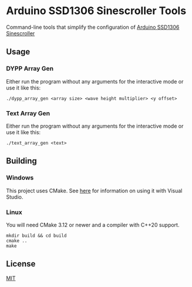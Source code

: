 # Arduino SSD1306 Sinescroller Tools
Command-line tools that simplify the configuration of [Arduino SSD1306 Sinescroller](https://github.com/xNyaDev/arduino-ssd1306-sinescroller)

## Usage

### DYPP Array Gen

Either run the program without any arguments for the interactive mode or use it like this:
```
./dypp_array_gen <array size> <wave height multiplier> <y offset>
```

### Text Array Gen

Either run the program without any arguments for the interactive mode or use it like this:
```
./text_array_gen <text>
```

## Building

### Windows

This project uses CMake. See [here](https://docs.microsoft.com/en-us/cpp/build/cmake-projects-in-visual-studio) for information on using it with Visual Studio.

### Linux

You will need CMake 3.12 or newer and a compiler with C++20 support.

```
mkdir build && cd build
cmake ..
make
```

## License
[MIT](https://choosealicense.com/licenses/mit/)